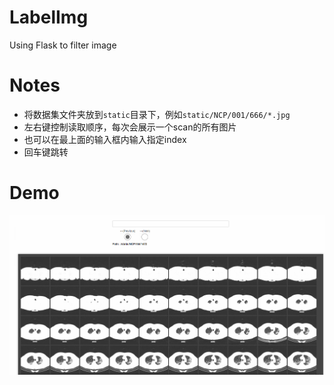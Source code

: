 # LabelImg
Using Flask to filter image

# Notes

- 将数据集文件夹放到`static`目录下，例如`static/NCP/001/666/*.jpg`
- 左右键控制读取顺序，每次会展示一个scan的所有图片
- 也可以在最上面的输入框内输入指定index
- 回车键跳转


# Demo

![](./demo.jpg)